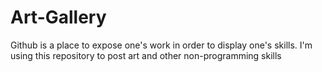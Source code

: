 # Art-Gallery
Github is a place to expose one's work in order to display one's skills. I'm using this repository to post art and other non-programming skills
